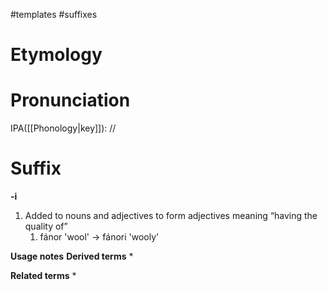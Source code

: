 #templates #suffixes
# Etymology
# Pronunciation
IPA([[Phonology|key]]): //
# Suffix
**-i**
1. Added to nouns and adjectives to form adjectives meaning “having the quality of”
	1. fánor 'wool' → fánori 'wooly'

**Usage notes**
**Derived terms**
* 

**Related terms**
* 